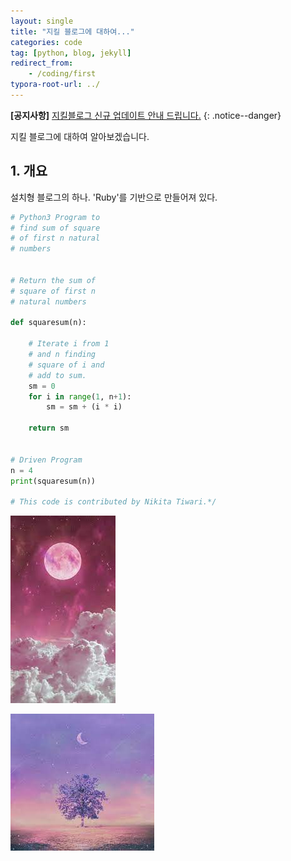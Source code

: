 ```yaml
---
layout: single
title: "지킬 블로그에 대하여..."
categories: code
tag: [python, blog, jekyll]
redirect_from:
    - /coding/first
typora-root-url: ../
---
```


**[공지사항]** [지킬블로그 신규 업데이트 안내 드립니다.](https://mmistakes.github.io/minimal-mistakes/docs/quick-start-guide/)
{: .notice--danger}

지킬 블로그에 대하여 알아보겠습니다.

## 1. 개요

설치형 블로그의 하나. 'Ruby'를 기반으로 만들어져 있다.

```python
# Python3 Program to
# find sum of square
# of first n natural
# numbers


# Return the sum of
# square of first n
# natural numbers

def squaresum(n):

    # Iterate i from 1
    # and n finding
    # square of i and
    # add to sum.
    sm = 0
    for i in range(1, n+1):
        sm = sm + (i * i)

    return sm


# Driven Program
n = 4
print(squaresum(n))

# This code is contributed by Nikita Tiwari.*/
```



![Image13](/images/2025-02-12-first/Image13.jpeg)



![image14](/images/2025-02-12-first/image14-9454740.jpeg)
